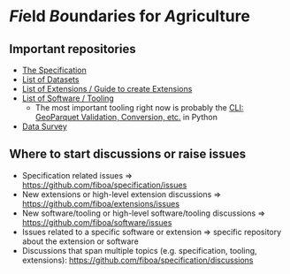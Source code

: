 # *Fi*eld *Bo*undaries for *A*griculture

## Important repositories

- [The Specification](https://github.com/fiboa/specification)
- [List of Datasets](https://github.com/fiboa/data)
- [List of Extensions / Guide to create Extensions](https://github.com/fiboa/extensions)
- [List of Software / Tooling](https://github.com/fiboa/software)
  - The most important tooling right now is probably the [CLI: GeoParquet Validation, Conversion, etc.](https://github.com/fiboa/cli) in Python
- [Data Survey](https://github.com/fiboa/data-survey)

## Where to start discussions or raise issues

- Specification related issues => https://github.com/fiboa/specification/issues
- New extensions or high-level extension discussions => https://github.com/fiboa/extensions/issues
- New software/tooling or high-level software/tooling discussions => https://github.com/fiboa/software/issues
- Issues related to a specific software or extension => specific repository about the extension or software
- Discussions that span multiple topics (e.g. specification, tooling, extensions): https://github.com/fiboa/specification/discussions
